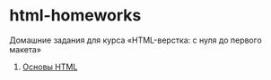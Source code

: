 # html-homeworks
Домашние задания для курса «HTML-верстка: с нуля до первого макета»
1. [Основы HTML](.base-html/)
